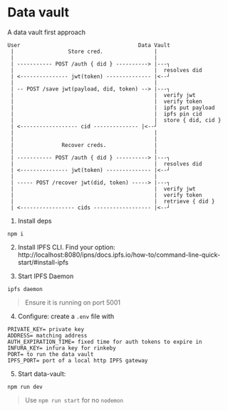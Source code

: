 # Data vault

A data vault first approach

```
User                                     Data Vault
 |                 Store cred.                |
 |                                            |
 | ----------- POST /auth { did } ----------> |---┐
 |                                            |  resolves did
 | <--------------- jwt(token) -------------- |<--┘
 |                                            |
 | -- POST /save jwt(payload, did, token) --> |---┐
 |                                            |  verify jwt
 |                                            |  verify token
 |                                            |  ipfs put payload
 |                                            |  ipfs pin cid
 |                                            |  store { did, cid }
 | <------------------ cid -------------- |<--┘
 |                                            |
 |                                            |
 |               Recover creds.               |
 |                                            |
 | ----------- POST /auth { did } ----------> |---┐
 |                                            |  resolves did
 | <--------------- jwt(token) -------------- |<--┘
 |                                            |
 | ----- POST /recover jwt(did, token) -----> |---┐
 |                                            |  verify jwt
 |                                            |  verify token
 |                                            |  retrieve { did }
 | <----------------- cids ------------------ |<--┘
```

1. Install deps

  ```
  npm i
  ```

2. Install IPFS CLI. Find your option: http://localhost:8080/ipns/docs.ipfs.io/how-to/command-line-quick-start/#install-ipfs

3. Start IPFS Daemon

  ```
  ipfs daemon
  ```

  > Ensure it is running on port 5001

4. Configure: create a `.env` file with

  ```
  PRIVATE_KEY= private key
  ADDRESS= matching address
  AUTH_EXPIRATION_TIME= fixed time for auth tokens to expire in
  INFURA_KEY= infura key for rinkeby
  PORT= to run the data vault
  IPFS_PORT= port of a local http IPFS gateway
  ```

5. Start data-vault:

  ```
  npm run dev
  ```

  > Use `npm run start` for no `nodemon`
